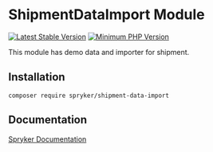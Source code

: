# ShipmentDataImport Module
[![Latest Stable Version](https://poser.pugx.org/spryker/shipment-data-import/v/stable.svg)](https://packagist.org/packages/spryker/shipment-data-import)
[![Minimum PHP Version](https://img.shields.io/badge/php-%3E%3D%208.3-8892BF.svg)](https://php.net/)

This module has demo data and importer for shipment.

## Installation

```
composer require spryker/shipment-data-import
```

## Documentation

[Spryker Documentation](https://docs.spryker.com)

